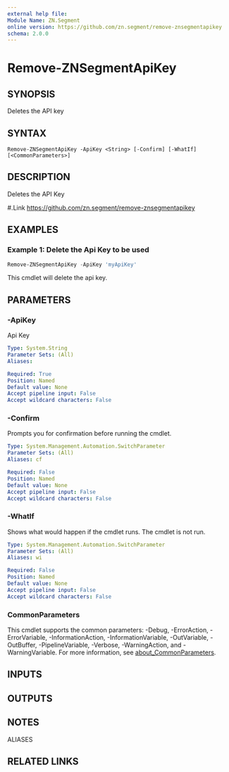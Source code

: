 ```yaml
---
external help file:
Module Name: ZN.Segment
online version: https://github.com/zn.segment/remove-znsegmentapikey
schema: 2.0.0
---
```


# Remove-ZNSegmentApiKey

## SYNOPSIS
Deletes the API key

## SYNTAX

```
Remove-ZNSegmentApiKey -ApiKey <String> [-Confirm] [-WhatIf] [<CommonParameters>]
```

## DESCRIPTION
Deletes the API Key

#.Link
https://github.com/zn.segment/remove-znsegmentapikey

## EXAMPLES

### Example 1: Delete the Api Key to be used
```powershell
Remove-ZNSegmentApiKey -ApiKey 'myApiKey'
```

This cmdlet will delete the api key.

## PARAMETERS

### -ApiKey
Api Key

```yaml
Type: System.String
Parameter Sets: (All)
Aliases:

Required: True
Position: Named
Default value: None
Accept pipeline input: False
Accept wildcard characters: False
```

### -Confirm
Prompts you for confirmation before running the cmdlet.

```yaml
Type: System.Management.Automation.SwitchParameter
Parameter Sets: (All)
Aliases: cf

Required: False
Position: Named
Default value: None
Accept pipeline input: False
Accept wildcard characters: False
```

### -WhatIf
Shows what would happen if the cmdlet runs.
The cmdlet is not run.

```yaml
Type: System.Management.Automation.SwitchParameter
Parameter Sets: (All)
Aliases: wi

Required: False
Position: Named
Default value: None
Accept pipeline input: False
Accept wildcard characters: False
```

### CommonParameters
This cmdlet supports the common parameters: -Debug, -ErrorAction, -ErrorVariable, -InformationAction, -InformationVariable, -OutVariable, -OutBuffer, -PipelineVariable, -Verbose, -WarningAction, and -WarningVariable. For more information, see [about_CommonParameters](http://go.microsoft.com/fwlink/?LinkID=113216).

## INPUTS

## OUTPUTS

## NOTES

ALIASES

## RELATED LINKS

